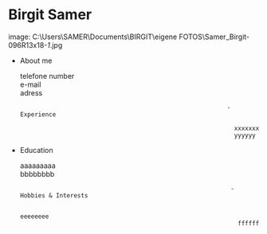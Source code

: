 # Birgit Samer                                 
image: C:\Users\SAMER\Documents\BIRGIT\eigene FOTOS\Samer_Birgit-096R13x18-_1_.jpg

- About me 
  
  telefone number  
  e-mail   
  adress
  
                                                                - Experience

                                                                  xxxxxxx  
                                                                  yyyyyy
  
- Education

  aaaaaaaaa  
  bbbbbbbb 
 
                                                                 - Hobbies & Interests

                                                                   eeeeeeee  
                                                                   ffffff
 
 
